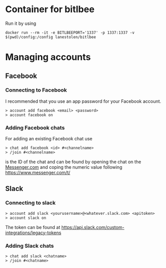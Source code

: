 # Container for bitlbee
Run it by using
```
docker run --rm -it -e BITLBEEPORT='1337' -p 1337:1337 -v $(pwd)/config:/config lanestolen/bitlbee
```

# Managing accounts
## Facebook
### Connecting to Facebook
I recommended that you use an app password for your Facebook account.
```
> account add facebook <email> <password>
> account facebook on
```
### Adding Facebook chats
For adding an existing Facebook chat use
```
> chat add facebook <id> #<channelname>
> /join #<channelname>
```
<id> is the ID of the chat and can be found by opening the chat on the [Messenger.com](https://www.messenger.com/) and coping  the numeric value following https://www.messenger.com/t/

## Slack
### Connecting to slack
```
> account add slack <yourusername>@<whatever.slack.com> <apitoken>
> account slack on
```
The token can be found at https://api.slack.com/custom-integrations/legacy-tokens
### Adding Slack chats
```
> chat add slack <chatname>
> /join #<chatname>
```
